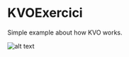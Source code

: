 # KVOExercici

Simple example about how KVO works.

![alt text](https://raw.githubusercontent.com/ribiribi/KVOExercice/KVOImage.jpg)

